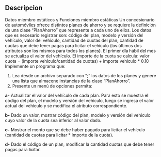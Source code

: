 ## Descripcion
Datos miembro estáticos y Funciones miembro estáticas
Un concesionario de automóviles ofrece distintos planes de ahorro
y se requiere la definición de una clase “PlanAhorro” que
represente a cada uno de ellos.
Los datos que es necesario registrar son: código del plan, modelo
y versión del vehículo, valor del vehículo, cantidad de cuotas del
plan, cantidad de cuotas que debe tener pagas para licitar el
vehículo (los últimos dos atributos son los mismos para todos los
planes).
El primer día hábil del mes se actualiza el valor del vehículo.
El importe de la cuota se calcula:
valor cuota = (importe vehículo/cantidad de cuotas) + importe
vehículo * 0.10
Implemente un programa que:
1. Lea desde un archivo separado con “;” los datos de los planes y
genere una lista que almacene instancias de la clase “PlanAhorro”.
2. Presente un menú de opciones permita:

**a-** Actualizar el valor del vehículo de cada plan. Para esto se
muestra el código del plan, el modelo y versión del vehículo,
luego se ingresa el valor actual del vehículo y se modifica el
atributo correspondiente.

**b-** Dado un valor, mostrar código del plan, modelo y versión del
vehículo cuyo valor de la cuota sea inferior al valor dado.

**c-** Mostrar el monto que se debe haber pagado para licitar el
vehículo (cantidad de cuotas para licitar * importe de la cuota).

**d-** Dado el código de un plan, modificar la cantidad cuotas que
debe tener pagas para licitar.